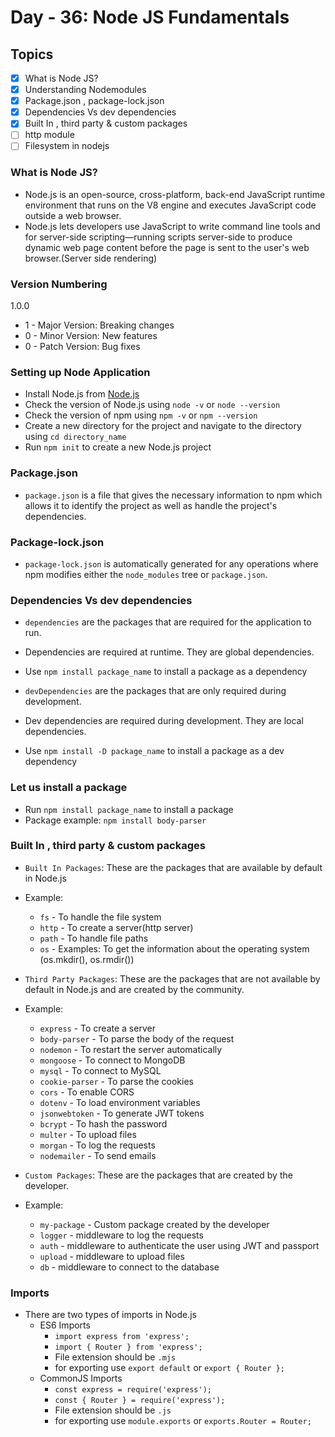 # Day - 36: Node JS Fundamentals

## Topics

- [x] What is Node JS?
- [x] Understanding Nodemodules
- [x] Package.json , package-lock.json
- [x] Dependencies Vs dev dependencies
- [x] Built In , third party & custom packages
- [ ] http module
- [ ] Filesystem in nodejs

### What is Node JS?

- Node.js is an open-source, cross-platform, back-end JavaScript runtime environment that runs on the V8 engine and executes JavaScript code outside a web browser.
- Node.js lets developers use JavaScript to write command line tools and for server-side scripting—running scripts server-side to produce dynamic web page content before the page is sent to the user's web browser.(Server side rendering)

### Version Numbering

1.0.0

- 1 - Major Version: Breaking changes
- 0 - Minor Version: New features
- 0 - Patch Version: Bug fixes

### Setting up Node Application

- Install Node.js from [Node.js](https://nodejs.org/en/)
- Check the version of Node.js using `node -v` or `node --version`
- Check the version of npm using `npm -v` or `npm --version`
- Create a new directory for the project and navigate to the directory using `cd directory_name`
- Run `npm init` to create a new Node.js project

### Package.json

- `package.json` is a file that gives the necessary information to npm which allows it to identify the project as well as handle the project's dependencies.

### Package-lock.json

- `package-lock.json` is automatically generated for any operations where npm modifies either the `node_modules` tree or `package.json`.

### Dependencies Vs dev dependencies

- `dependencies` are the packages that are required for the application to run.
- Dependencies are required at runtime. They are global dependencies.
- Use `npm install package_name` to install a package as a dependency

- `devDependencies` are the packages that are only required during development.
- Dev dependencies are required during development. They are local dependencies.
- Use `npm install -D package_name` to install a package as a dev dependency

### Let us install a package

- Run `npm install package_name` to install a package
- Package example: `npm install body-parser`

### Built In , third party & custom packages

- `Built In Packages`: These are the packages that are available by default in Node.js
- Example:

  - `fs` - To handle the file system
  - `http` - To create a server(http server)
  - `path` - To handle file paths
  - `os` - Examples: To get the information about the operating system (os.mkdir(), os.rmdir())

- `Third Party Packages`: These are the packages that are not available by default in Node.js and are created by the community.
- Example:

  - `express` - To create a server
  - `body-parser` - To parse the body of the request
  - `nodemon` - To restart the server automatically
  - `mongoose` - To connect to MongoDB
  - `mysql` - To connect to MySQL
  - `cookie-parser` - To parse the cookies
  - `cors` - To enable CORS
  - `dotenv` - To load environment variables
  - `jsonwebtoken` - To generate JWT tokens
  - `bcrypt` - To hash the password
  - `multer` - To upload files
  - `morgan` - To log the requests
  - `nodemailer` - To send emails

- `Custom Packages`: These are the packages that are created by the developer.
- Example:

  - `my-package` - Custom package created by the developer
  - `logger` - middleware to log the requests
  - `auth` - middleware to authenticate the user using JWT and passport
  - `upload` - middleware to upload files
  - `db` - middleware to connect to the database

### Imports

- There are two types of imports in Node.js
  - ES6 Imports
    - `import express from 'express';`
    - `import { Router } from 'express';`
    - File extension should be `.mjs`
    - for exporting use `export default` or `export { Router };`
  - CommonJS Imports
    - `const express = require('express');`
    - `const { Router } = require('express');`
    - File extension should be `.js`
    - for exporting use `module.exports` or `exports.Router = Router;`

